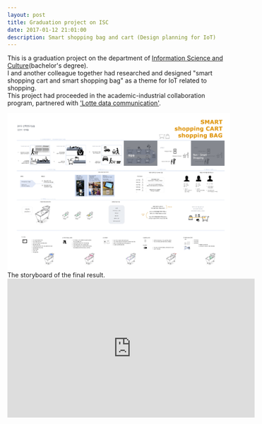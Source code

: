 ```yaml
---
layout: post
title: Graduation project on ISC
date: 2017-01-12 21:01:00
description: Smart shopping bag and cart (Design planning for IoT)
---
```

This is a graduation project on the department of <a href="http://isc.snu.ac.kr/" target="blank">Information Science and Culture</a>(bachelor's degree). <br/>
I and another colleague together had researched and designed "smart shopping cart and smart shopping bag" as a theme for IoT related to shopping. <br/>
This project had proceeded in the academic-industrial collaboration program, partnered with <a href="https://www.ldcc.co.kr/en/index.asp" target="blank">'Lotte data communication'</a>.




<img class="col three" src="/img/10.jpg" alt="" title="storyboard"/>
<br/>
<div class="col three caption">
The storyboard of the final result.
</div>

<iframe width="560" height="315" src="https://www.youtube.com/embed/SxaWsVJrnxM" frameborder="0" allowfullscreen></iframe>
